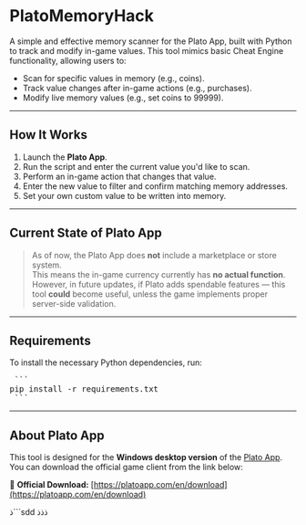 # PlatoMemoryHack

A simple and effective memory scanner for the Plato App, built with Python to track and modify in-game values.
This tool mimics basic Cheat Engine functionality, allowing users to:

-  Scan for specific values in memory (e.g., coins).
-  Track value changes after in-game actions (e.g., purchases).
-  Modify live memory values (e.g., set coins to 99999).

---

## How It Works

1. Launch the **Plato App**.
2. Run the script and enter the current value you'd like to scan.
3. Perform an in-game action that changes that value.
4. Enter the new value to filter and confirm matching memory addresses.
5. Set your own custom value to be written into memory.

---

## Current State of Plato App

> As of now, the Plato App does **not** include a marketplace or store system.  
> This means the in-game currency currently has **no actual function**.  
> However, in future updates, if Plato adds spendable features — this tool **could** become useful, unless the game implements proper server-side validation.

---

## Requirements

To install the necessary Python dependencies, run:

<pre> ```
pip install -r requirements.txt
 ``` </pre>

 ---

## About Plato App

This tool is designed for the **Windows desktop version** of the [Plato App](https://platoapp.com/en/download).  
You can download the official game client from the link below:

🔗 **Official Download:** [https://platoapp.com/en/download](https://platoapp.com/en/download)

ذ```sdd
ذذذ

